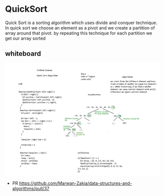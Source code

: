 # QuickSort

Quick Sort is a sorting algorithm which uses divide and conquer technique.
In quick sort we choose an element as a pivot and we create a partition of array around that pivot.
by repeating this technique for each partition we get our array sorted


## whiteboard 

![quick](quick.PNG)

* PR
https://github.com/Marwan-Zakia/data-structures-and-algorithms/pull/37